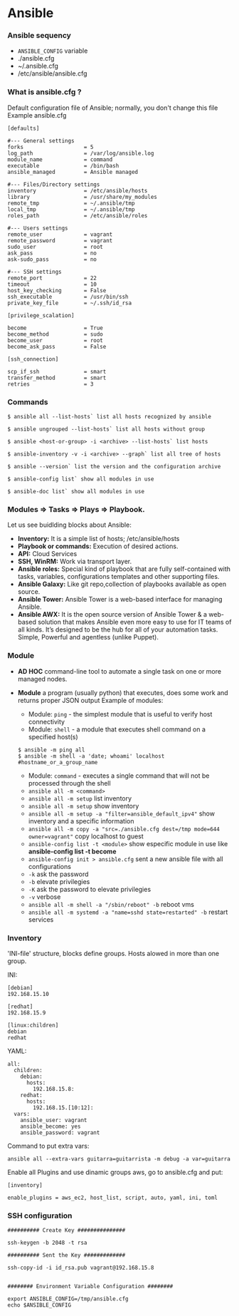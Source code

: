 # Ansible

### Ansible sequency

- `ANSIBLE_CONFIG` variable
- ./ansible.cfg
- ~/.ansible.cfg
- /etc/ansible/ansible.cfg

### What is ansible.cfg ?
Default configuration file of Ansible; normally, you don't change this file
Example ansible.cfg

```
[defaults]

#--- General settings
forks                   = 5
log_path                = /var/log/ansible.log
module_name             = command
executable              = /bin/bash
ansible_managed         = Ansible managed

#--- Files/Directory settings
inventory               = /etc/ansible/hosts
library                 = /usr/share/my_modules
remote_tmp              = ~/.ansible/tmp
local_tmp               = ~/.ansible/tmp
roles_path              = /etc/ansible/roles

#--- Users settings
remote_user             = vagrant
remote_password         = vagrant
sudo_user               = root
ask_pass                = no
ask-sudo_pass           = no

#--- SSH settings
remote_port             = 22
timeout                 = 10
host_key_checking       = False
ssh_executable          = /usr/bin/ssh
private_key_file        = ~/.ssh/id_rsa

[privilege_scalation]

become                  = True
become_method           = sudo
become_user             = root
become_ask_pass         = False

[ssh_connection]

scp_if_ssh              = smart
transfer_method         = smart
retries                 = 3

```

### Commands 

```
$ ansible all --list-hosts` list all hosts recognized by ansible

$ ansible ungrouped --list-hosts` list all hosts without group

$ ansible <host-or-group> -i <archive> --list-hosts` list hosts 

$ ansible-inventory -v -i <archive> --graph` list all tree of hosts 

$ ansible --version` list the version and the configuration archive

$ ansible-config list` show all modules in use 

$ ansible-doc list` show all modules in use 
```

### Modules => Tasks => Plays => Playbook.

Let us see buidlding blocks about Ansible:

- **Inventory:** It is a simple list of hosts; /etc/ansible/hosts
- **Playbook or commands:** Execution of desired actions.
- **API:** Cloud Services
- **SSH, WinRM:** Work via transport layer.
- **Ansible roles:** Special kind of playbook that are fully self-contained with tasks, variables, configurations templates and other supporting files.
- **Ansible Galaxy:** Like git repo,collection of playbooks available as open source.
- **Ansible Tower:** Ansible Tower is a web-based interface for managing Ansible.
- **Ansible AWX:** It is the open source version of Ansible Tower & a web-based solution that makes Ansible even more easy to use for IT teams of all kinds. It’s designed to be the hub for all of your automation tasks. Simple, Powerful and agentless (unlike Puppet).

### Module

- **AD HOC** command-line tool to automate a single task on one or more managed nodes.

- **Module** a program (usually python) that executes, does some work and returns proper JSON output
Example of modules:  
  - Module: `ping` - the simplest module that is useful to verify host connectivity
  - Module: `shell` - a module that executes shell command on a specified host(s)

  ```
  $ ansible -m ping all
  $ ansible -m shell -a 'date; whoami' localhost #hostname_or_a_group_name

  ```
  - Module: `command` - executes a single command that will not be processed through the shell
  -  `ansible all -m <command>`  
  -  `ansible all -m setup`  list inventory
  -  `ansible all -m setup` show inventory 
  -  `ansible all -m setup -a "filter=ansible_default_ipv4"` show inventory and a specific information 
  -  `ansible all -m copy -a "src=./ansible.cfg dest=/tmp mode=644 owner=vagrant"` copy localhost to guest
  -  `ansible-config list -t <module>` show especific module in use like **ansible-config list -t become**
  - `ansible-config init > ansible.cfg` sent a new ansible file with all configurations
  - `-k` ask the password 
  - `-b` elevate privilegies
  - `-K` ask the password to elevate privilegies
  - `-v` verbose
  - `ansible all -m shell -a "/sbin/reboot" -b` reboot vms
  - `ansible all -m systemd -a "name=sshd state=restarted" -b` restart services


### Inventory

'INI-file' structure, blocks define groups. Hosts alowed in more than one group.


INI:
```
[debian]
192.168.15.10

[redhat]
192.168.15.9

[linux:children]
debian
redhat

```

YAML:
```
all:
  children:
    debian:
      hosts:
        192.168.15.8:
    redhat:
      hosts:
        192.168.15.[10:12]:
  vars:
    ansible_user: vagrant
    ansible_become: yes
    ansible_password: vagrant
```

Command to put extra vars:

```
ansible all --extra-vars guitarra=guitarrista -m debug -a var=guitarra
```

Enable all Plugins and use dinamic groups aws, go to ansible.cfg and put:
```
[inventory]

enable_plugins = aws_ec2, host_list, script, auto, yaml, ini, toml

```






### SSH configuration 

```
########## Create Key ###############

ssh-keygen -b 2048 -t rsa

########## Sent the Key #############

ssh-copy-id -i id_rsa.pub vagrant@192.168.15.8


```

```
######## Environment Variable Configuration ######## 

export ANSIBLE_CONFIG=/tmp/ansible.cfg
echo $ANSIBLE_CONFIG

```

